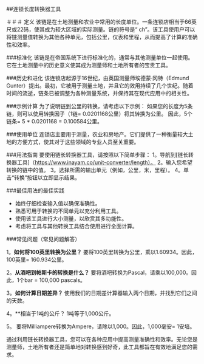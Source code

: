##连锁长度转换器工具

＃＃＃ 定义
该链是在土地测量和农业中常用的长度单位。一条连锁店相当于66英尺或22码，使其成为较大区域的实际测量。链的符号是“ ch”。该工具使用户可以将链测量值转换为其他各种单元，包括公里，仪表和里程，从而提高了计算的准确性和效率。

###标准化
该链是在帝国系统下进行标准化的，通常与其他测量单位一起使用。它在土地测量中的历史意义使其成为测量师和土地所有者的宝贵工具。

###历史和进化
该连锁店起源于16世纪，由英国测量师埃德蒙·冈特（Edmund Gunter）提出。最初，它被用于测量土地，并且它的效用持续了几个世纪。随着时间的流逝，链条已被调整为各种测量系统，并保持其在现代应用中的相关性。

###示例计算
为了说明链到公里的转换，请考虑以下示例：
如果您的长度为5条链，则可以使用转换因子（1链= 0.0201168公里）将其转换为公里。
因此，5个链条= 5 * 0.0201168 = 0.100584公里。

###使用单位
连锁店主要用于测量，农业和房地产。它们提供了一种衡量较大土地的方便方式，使其对于这些领域的专业人员至关重要。

###用法指南
要使用链长转换器工具，请按照以下简单步骤：
1。导航到[链长转换器工具]（https://www.inayam.co/unit-converter/length）。
2。输入您希望转换的链中的值。
3。选择所需的输出单元（例如，公里，米，里程）。
4。单击“转换”按钮以立即显示结果。

###最佳用法的最佳实践
- 始终仔细检查输入值以确保准确性。
- 熟悉可用于转换的不同单元以充分利用工具。
- 使用该工具进行大小测量，以欣赏其多功能性。
- 考虑将工具与其他转换工具结合使用进行全面计算。

###常见问题（常见问题解答）

1。**如何将100英里转换为公里？**
要将100英里转换为公里，乘以1.60934。因此，100英里= 160.934公里。

2。**从酒吧到帕斯卡的转换是什么？**
要将酒吧转换为Pascal，请乘以100,000。因此，1个bar = 100,000 pascals。

3。**如何计算日期差异？**
使用我们的日期差计算器输入两个日期，并找到它们之间的天数。

4。**相当于1吨的公斤？
1吨等于1,000公斤。

5。
要将Milliampere转换为Ampere，请除以1,000。因此，1,000毫安= 1安培。

通过利用链长转换器工具，您可以在各种应用中提高测量准确性和效率。无论您是测量师，土地所有者还是简单地对转换感到好奇，此工具都旨在有效地满足您的需求。
